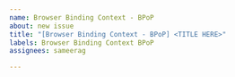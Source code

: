 ```yaml
---
name: Browser Binding Context - BPoP
about: new issue
title: "[Browser Binding Context - BPoP] <TITLE HERE>"
labels: Browser Binding Context BPoP
assignees: sameerag

---
```



